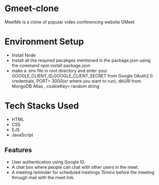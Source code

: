 # Gmeet-clone
 MeetMe is a clone of popular video conferencing website GMeet
 
# Environment Setup

*  Install Node
*  Install all the required pacakges mentioned in the package.json using the command npm install package.json
*  make a .env file in root directory and enter your GOOGLE_CLIENT_ID,GOOGLE_CLIENT_SECRET from Google OAuth2.0 credentials, PORT= 3000(or where you 
   want to run), dbURI from MongoDB Atlas , cookieKey= random string

# Tech Stacks Used
*  HTML
*  CSS
*  EJS
* JavaScript

## Features 
-  User authentication using Google ID.
-  A chat box where people can chat with other users in the meet.
-  A meeting reminder for scheduled meetings 15mins before the meeting through mail with the meet link.

